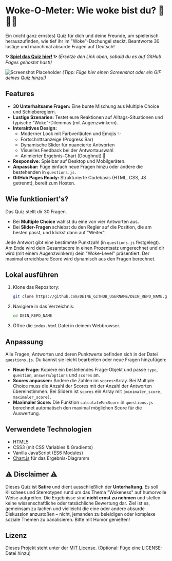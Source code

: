 # Woke-O-Meter: Wie woke bist du? 🤔🏳️‍🌈

Ein (nicht ganz ernstes) Quiz für dich und deine Freunde, um spielerisch herauszufinden, wie tief ihr im "Woke"-Dschungel steckt. Beantworte 30 lustige und manchmal absurde Fragen auf Deutsch!

**✨ [Spiel das Quiz hier!](https://DEINE_GITHUB_USERNAME.github.io/DEIN_REPO_NAME/) ✨**
*(Ersetze den Link oben, sobald du es auf GitHub Pages gehostet hast!)*

![Screenshot Placeholder](placeholder.png)
*(Tipp: Füge hier einen Screenshot oder ein GIF deines Quiz hinzu!)*

## Features

*   **30 Unterhaltsame Fragen:** Eine bunte Mischung aus Multiple Choice und Schiebereglern.
*   **Lustige Szenarien:** Testet eure Reaktionen auf Alltags-Situationen und typische "Woke"-Dilemmas (mit Augenzwinkern).
*   **Interaktives Design:**
    *   Moderner Look mit Farbverläufen und Emojis ✨
    *   Fortschrittsanzeige (Progress Bar)
    *   Dynamische Slider für nuancierte Antworten
    *   Visuelles Feedback bei der Antwortauswahl
    *   Animierter Ergebnis-Chart (Doughnut) 🍩
*   **Responsive:** Spielbar auf Desktop und Mobilgeräten.
*   **Anpassbar:** Füge einfach neue Fragen hinzu oder ändere die bestehenden in `questions.js`.
*   **GitHub Pages Ready:** Strukturierte Codebasis (HTML, CSS, JS getrennt), bereit zum Hosten.

## Wie funktioniert's?

Das Quiz stellt dir 30 Fragen.
*   Bei **Multiple Choice** wählst du eine von vier Antworten aus.
*   Bei **Slider-Fragen** schiebst du den Regler auf die Position, die am besten passt, und klickst dann auf "Weiter".

Jede Antwort gibt eine bestimmte Punktzahl (in `questions.js` festgelegt). Am Ende wird dein Gesamtscore in einen Prozentsatz umgerechnet und dir wird (mit einem Augenzwinkern) dein "Woke-Level" präsentiert. Der maximal erreichbare Score wird dynamisch aus den Fragen berechnet.

## Lokal ausführen

1.  Klone das Repository:
    ```bash
    git clone https://github.com/DEINE_GITHUB_USERNAME/DEIN_REPO_NAME.git
    ```
2.  Navigiere in das Verzeichnis:
    ```bash
    cd DEIN_REPO_NAME
    ```
3.  Öffne die `index.html` Datei in deinem Webbrowser.

## Anpassung

Alle Fragen, Antworten und deren Punktwerte befinden sich in der Datei `questions.js`. Du kannst sie leicht bearbeiten oder neue Fragen hinzufügen:

*   **Neue Frage:** Kopiere ein bestehendes Frage-Objekt und passe `type`, `question`, `answers`/`options` und `scores` an.
*   **Scores anpassen:** Ändere die Zahlen im `scores`-Array. Bei Multiple Choice muss die Anzahl der Scores mit der Anzahl der Antworten übereinstimmen. Bei Slidern ist `scores` ein Array mit `[minimaler_score, maximaler_score]`.
*   **Maximaler Score:** Die Funktion `calculateMaxScore` in `questions.js` berechnet automatisch den maximal möglichen Score für die Auswertung.

## Verwendete Technologien

*   HTML5
*   CSS3 (mit CSS Variables & Gradients)
*   Vanilla JavaScript (ES6 Modules)
*   [Chart.js](https://www.chartjs.org/) für das Ergebnis-Diagramm

## ⚠️ Disclaimer ⚠️

Dieses Quiz ist **Satire** und dient ausschließlich der **Unterhaltung**. Es soll Klischees und Stereotypen rund um das Thema "Wokeness" auf humorvolle Weise aufgreifen. Die Ergebnisse sind **nicht ernst zu nehmen** und stellen keine wissenschaftliche oder tatsächliche Bewertung dar. Ziel ist es, gemeinsam zu lachen und vielleicht die eine oder andere absurde Diskussion anzustoßen – nicht, jemanden zu beleidigen oder komplexe soziale Themen zu banalisieren. Bitte mit Humor genießen!

## Lizenz

Dieses Projekt steht unter der [MIT License](LICENSE). (Optional: Füge eine LICENSE-Datei hinzu)